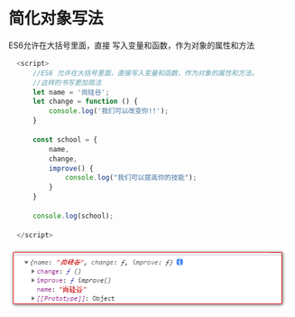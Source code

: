 # 简化对象写法

ES6允许在大括号里面，直接 写入变量和函数，作为对象的属性和方法

```javascript
  <script>
      //ES6 允许在大括号里面，直接写入变量和函数，作为对象的属性和方法。
      //这样的书写更加简洁
      let name = '尚硅谷';
      let change = function () {
          console.log('我们可以改变你!!');
      }

      const school = {
          name,
          change,
          improve() {
              console.log("我们可以提高你的技能");
          }
      }

      console.log(school);

  </script>
```

![](image/image_nr-L9WiM4h.png)
